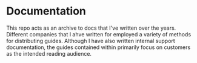 # Documentation #

This repo acts as an archive to docs that I've written over the years. Different
companies that I ahve written for employed a variety of methods for distributing
guides. Although I have also written internal support documentation, the guides 
contained within primarily focus on customers as the intended reading audience.
